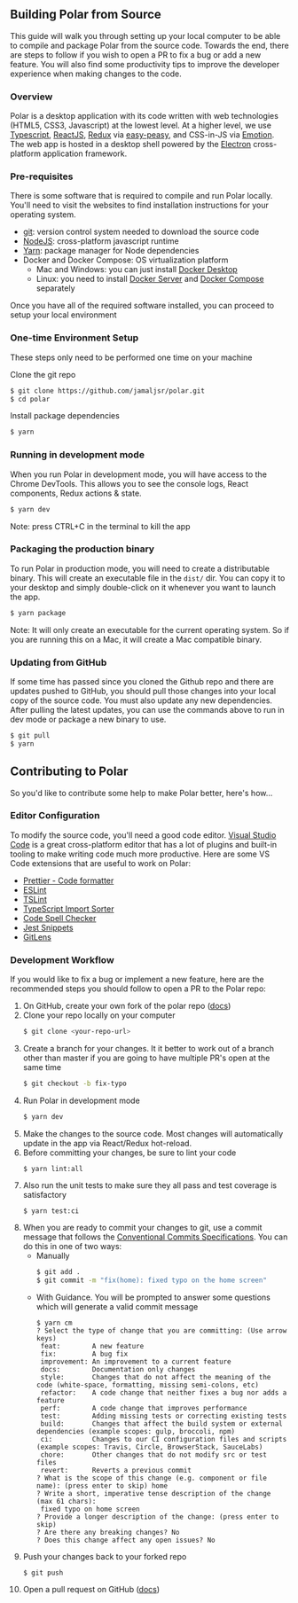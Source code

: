 ## Building Polar from Source

This guide will walk you through setting up your local computer to be able to compile and package Polar from the source code. Towards the end, there are steps to follow if you wish to open a PR to fix a bug or add a new feature. You will also find some productivity tips to improve the developer experience when making changes to the code.

### Overview

Polar is a desktop application with its code written with web technologies (HTML5, CSS3, Javascript) at the lowest level. At a higher level, we use [Typescript](https://github.com/microsoft/TypeScript), [ReactJS](https://github.com/facebook/react/), [Redux](https://redux.js.org/) via [easy-peasy](https://github.com/ctrlplusb/easy-peasy), and CSS-in-JS via [Emotion](https://emotion.sh/). The web app is hosted in a desktop shell powered by the [Electron](https://www.electronjs.org/) cross-platform application framework.

### Pre-requisites

There is some software that is required to compile and run Polar locally. You'll need to visit the websites to find installation instructions for your operating system.

- [git](https://git-scm.com): version control system needed to download the source code
- [NodeJS](https://nodejs.org): cross-platform javascript runtime
- [Yarn](https://classic.yarnpkg.com/en/docs/install): package manager for Node dependencies
- Docker and Docker Compose: OS virtualization platform
  - Mac and Windows: you can just install [Docker Desktop](https://www.docker.com/products/docker-desktop)
  - Linux: you need to install [Docker Server](https://docs.docker.com/install/#server) and [Docker Compose](https://docs.docker.com/compose/install/) separately

Once you have all of the required software installed, you can proceed to setup your local environment

### One-time Environment Setup

These steps only need to be performed one time on your machine

Clone the git repo

```sh
$ git clone https://github.com/jamaljsr/polar.git
$ cd polar
```

Install package dependencies

```sh
$ yarn
```

### Running in development mode

When you run Polar in development mode, you will have access to the Chrome DevTools. This allows you to see the console logs, React components, Redux actions & state.

```sh
$ yarn dev
```

Note: press CTRL+C in the terminal to kill the app

### Packaging the production binary

To run Polar in production mode, you will need to create a distributable binary. This will create an executable file in the `dist/` dir. You can copy it to your desktop and simply double-click on it whenever you want to launch the app.

```sh
$ yarn package
```

Note: It will only create an executable for the current operating system. So if you are running this on a Mac, it will create a Mac compatible binary.

### Updating from GitHub

If some time has passed since you cloned the Github repo and there are updates pushed to GitHub, you should pull those changes into your local copy of the source code. You must also update any new dependencies. After pulling the latest updates, you can use the commands above to run in dev mode or package a new binary to use.

```sh
$ git pull
$ yarn
```

## Contributing to Polar

So you'd like to contribute some help to make Polar better, here's how...

### Editor Configuration

To modify the source code, you'll need a good code editor. [Visual Studio Code](https://code.visualstudio.com/) is a great cross-platform editor that has a lot of plugins and built-in tooling to make writing code much more productive. Here are some VS Code extensions that are useful to work on Polar:

- [Prettier - Code formatter](https://marketplace.visualstudio.com/items?itemName=esbenp.prettier-vscode)
- [ESLint](https://marketplace.visualstudio.com/items?itemName=dbaeumer.vscode-eslint)
- [TSLint](https://marketplace.visualstudio.com/items?itemName=ms-vscode.vscode-typescript-tslint-plugin)
- [TypeScript Import Sorter](https://marketplace.visualstudio.com/items?itemName=mike-co.import-sorter)
- [Code Spell Checker](https://marketplace.visualstudio.com/items?itemName=streetsidesoftware.code-spell-checker)
- [Jest Snippets](https://marketplace.visualstudio.com/items?itemName=andys8.jest-snippets)
- [GitLens](https://marketplace.visualstudio.com/items?itemName=eamodio.gitlens)

### Development Workflow

If you would like to fix a bug or implement a new feature, here are the recommended steps you should follow to open a PR to the Polar repo:

1. On GitHub, create your own fork of the polar repo ([docs](https://help.github.com/en/github/getting-started-with-github/fork-a-repo))
1. Clone your repo locally on your computer
   ```sh
   $ git clone <your-repo-url>
   ```
1. Create a branch for your changes. It it better to work out of a branch other than master if you are going to have multiple PR's open at the same time
   ```sh
   $ git checkout -b fix-typo
   ```
1. Run Polar in development mode
   ```sh
   $ yarn dev
   ```
1. Make the changes to the source code. Most changes will automatically update in the app via React/Redux hot-reload.
1. Before committing your changes, be sure to lint your code
   ```
   $ yarn lint:all
   ```
1. Also run the unit tests to make sure they all pass and test coverage is satisfactory
   ```
   $ yarn test:ci
   ```
1. When you are ready to commit your changes to git, use a commit message that follows the [Conventional Commits Specifications](https://www.conventionalcommits.org/). You can do this in one of two ways:
   - Manually
     ```sh
     $ git add .
     $ git commit -m "fix(home): fixed typo on the home screen"
     ```
   - With Guidance. You will be prompted to answer some questions which will generate a valid commit message
     ```
     $ yarn cm
     ? Select the type of change that you are committing: (Use arrow keys)
      feat:        A new feature
      fix:         A bug fix
      improvement: An improvement to a current feature
      docs:        Documentation only changes
      style:       Changes that do not affect the meaning of the code (white-space, formatting, missing semi-colons, etc)
      refactor:    A code change that neither fixes a bug nor adds a feature
      perf:        A code change that improves performance
      test:        Adding missing tests or correcting existing tests
      build:       Changes that affect the build system or external dependencies (example scopes: gulp, broccoli, npm)
      ci:          Changes to our CI configuration files and scripts (example scopes: Travis, Circle, BrowserStack, SauceLabs)
      chore:       Other changes that do not modify src or test files
      revert:      Reverts a previous commit
     ? What is the scope of this change (e.g. component or file name): (press enter to skip) home
     ? Write a short, imperative tense description of the change (max 61 chars):
      fixed typo on home screen
     ? Provide a longer description of the change: (press enter to skip)
     ? Are there any breaking changes? No
     ? Does this change affect any open issues? No
     ```
1. Push your changes back to your forked repo
   ```
   $ git push
   ```
1. Open a pull request on GitHub ([docs](https://help.github.com/en/github/collaborating-with-issues-and-pull-requests/creating-a-pull-request-from-a-fork))
